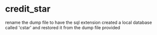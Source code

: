 # credit_star

rename the dump file to have the sql extension
created a local database called 'cstar' and restored it from the dump file provided
